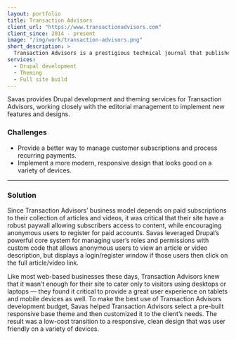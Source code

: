 ```yaml
---
layout: portfolio
title: Transaction Advisors
client_url: "https://www.transactionadvisors.com"
client_since: 2014 - present
image: "/img/work/transaction-advisors.png"
short_description: >
  Transaction Advisors is a prestigious technical journal that publishes select white papers, technical articles, and research studies on the critical issues impacting corporate transaction planning, structuring, and execution.
services:
  - Drupal development
  - Theming
  - Full site build
---
```

Savas provides Drupal development and theming services for Transaction Advisors, working closely with the editorial management to implement new features and designs.

### Challenges

- Provide a better way to manage customer subscriptions and process recurring payments.
- Implement a more modern, responsive design that looks good on a variety of devices.

---

### Solution

Since Transaction Advisors’ business model depends on paid subscriptions to their collection of articles and videos, it was critical that their site have a robust paywall allowing subscribers access to content, while encouraging anonymous users to register for paid accounts. Savas leveraged Drupal’s powerful core system for managing user’s roles and permissions with custom code that allows anonymous users to view an article or video description, but displays a login/register window if those users then click on the full article/video link.

Like most web-based businesses these days, Transaction Advisors knew that it wasn’t enough for their site to cater only to visitors using desktops or laptops — they found it critical to provide a great user experience on tablets and mobile devices as well. To make the best use of Transaction Advisors development budget, Savas helped Transaction Advisors select a pre-built responsive base theme and then customized it to the client’s needs. The result was a low-cost transition to a responsive, clean design that was user friendly on a variety of devices.
